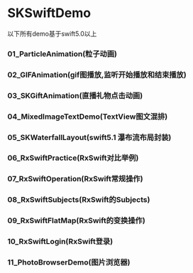 # SKSwiftDemo

以下所有demo基于swift5.0以上

### 01_ParticleAnimation(粒子动画)
### 02_GIFAnimation(gif图播放,监听开始播放和结束播放)
### 03_SKGiftAnimation(直播礼物点击动画)
### 04_MixedImageTextDemo(TextView图文混排)
### 05_SKWaterfallLayout(swift5.1 瀑布流布局封装)
### 06_RxSwiftPractice(RxSwift对比举例)
### 07_RxSwiftOperation(RxSwift常规操作)
### 08_RxSwiftSubjects(RxSwift的Subjects)
### 09_RxSwiftFlatMap(RxSwift的变换操作)
### 10_RxSwiftLogin(RxSwift登录)
### 11_PhotoBrowserDemo(图片浏览器)



